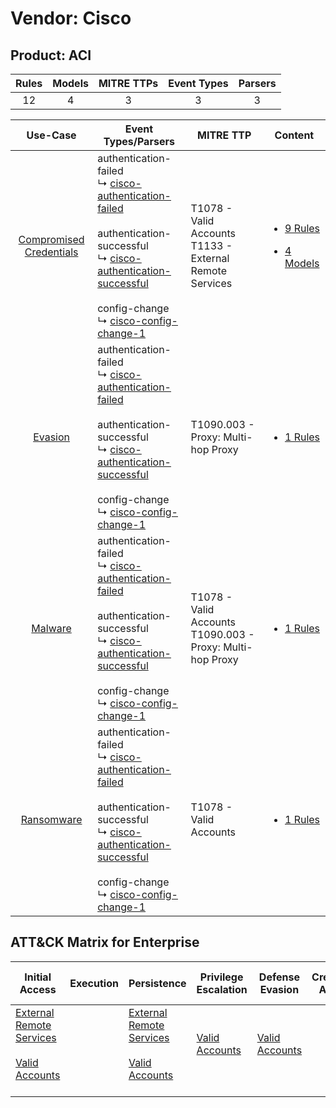 Vendor: Cisco
=============
Product: ACI
------------
| Rules | Models | MITRE TTPs | Event Types | Parsers |
|:-----:|:------:|:----------:|:-----------:|:-------:|
|  12   |   4    |     3      |      3      |    3    |

|                                  Use-Case                                  | Event Types/Parsers                                                                                                                                                                                                                                                                                                                                          | MITRE TTP                                                        | Content                                                                                                      |
|:--------------------------------------------------------------------------:| ------------------------------------------------------------------------------------------------------------------------------------------------------------------------------------------------------------------------------------------------------------------------------------------------------------------------------------------------------------ | ---------------------------------------------------------------- | ------------------------------------------------------------------------------------------------------------ |
| [Compromised Credentials](../../../UseCases/uc_compromised_credentials.md) |  authentication-failed<br> ↳ [cisco-authentication-failed](Parsers/parserContent_cisco-authentication-failed.md)<br><br> authentication-successful<br> ↳ [cisco-authentication-successful](Parsers/parserContent_cisco-authentication-successful.md)<br><br> config-change<br> ↳ [cisco-config-change-1](Parsers/parserContent_cisco-config-change-1.md)<br> | T1078 - Valid Accounts<br>T1133 - External Remote Services<br>   | [<ul><li>9 Rules</li></ul><ul><li>4 Models</li></ul>](Rules_Models/r_m_cisco_aci_Compromised_Credentials.md) |
|                 [Evasion](../../../UseCases/uc_evasion.md)                 |  authentication-failed<br> ↳ [cisco-authentication-failed](Parsers/parserContent_cisco-authentication-failed.md)<br><br> authentication-successful<br> ↳ [cisco-authentication-successful](Parsers/parserContent_cisco-authentication-successful.md)<br><br> config-change<br> ↳ [cisco-config-change-1](Parsers/parserContent_cisco-config-change-1.md)<br> | T1090.003 - Proxy: Multi-hop Proxy<br>                           | [<ul><li>1 Rules</li></ul>](Rules_Models/r_m_cisco_aci_Evasion.md)                                           |
|                 [Malware](../../../UseCases/uc_malware.md)                 |  authentication-failed<br> ↳ [cisco-authentication-failed](Parsers/parserContent_cisco-authentication-failed.md)<br><br> authentication-successful<br> ↳ [cisco-authentication-successful](Parsers/parserContent_cisco-authentication-successful.md)<br><br> config-change<br> ↳ [cisco-config-change-1](Parsers/parserContent_cisco-config-change-1.md)<br> | T1078 - Valid Accounts<br>T1090.003 - Proxy: Multi-hop Proxy<br> | [<ul><li>1 Rules</li></ul>](Rules_Models/r_m_cisco_aci_Malware.md)                                           |
|              [Ransomware](../../../UseCases/uc_ransomware.md)              |  authentication-failed<br> ↳ [cisco-authentication-failed](Parsers/parserContent_cisco-authentication-failed.md)<br><br> authentication-successful<br> ↳ [cisco-authentication-successful](Parsers/parserContent_cisco-authentication-successful.md)<br><br> config-change<br> ↳ [cisco-config-change-1](Parsers/parserContent_cisco-config-change-1.md)<br> | T1078 - Valid Accounts<br>                                       | [<ul><li>1 Rules</li></ul>](Rules_Models/r_m_cisco_aci_Ransomware.md)                                        |

ATT&CK Matrix for Enterprise
----------------------------
| Initial Access                                                                                                                                   | Execution | Persistence                                                                                                                                      | Privilege Escalation                                                | Defense Evasion                                                     | Credential Access | Discovery | Lateral Movement | Collection | Command and Control                                                                                                                       | Exfiltration | Impact |
| ------------------------------------------------------------------------------------------------------------------------------------------------ | --------- | ------------------------------------------------------------------------------------------------------------------------------------------------ | ------------------------------------------------------------------- | ------------------------------------------------------------------- | ----------------- | --------- | ---------------- | ---------- | ----------------------------------------------------------------------------------------------------------------------------------------- | ------------ | ------ |
| [External Remote Services](https://attack.mitre.org/techniques/T1133)<br><br>[Valid Accounts](https://attack.mitre.org/techniques/T1078)<br><br> |           | [External Remote Services](https://attack.mitre.org/techniques/T1133)<br><br>[Valid Accounts](https://attack.mitre.org/techniques/T1078)<br><br> | [Valid Accounts](https://attack.mitre.org/techniques/T1078)<br><br> | [Valid Accounts](https://attack.mitre.org/techniques/T1078)<br><br> |                   |           |                  |            | [Proxy: Multi-hop Proxy](https://attack.mitre.org/techniques/T1090/003)<br><br>[Proxy](https://attack.mitre.org/techniques/T1090)<br><br> |              |        |